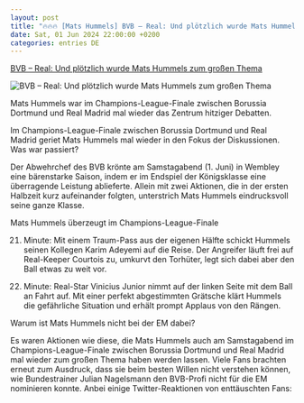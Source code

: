 ```yaml
---
layout: post
title: "🔥🔥🔥 [Mats Hummels] BVB – Real: Und plötzlich wurde Mats Hummels zum großen Thema"
date: Sat, 01 Jun 2024 22:00:00 +0200
categories: entries DE
---
```

[BVB – Real: Und plötzlich wurde Mats Hummels zum großen Thema](https://www.derwesten.de/sport/fussball/bvb/mats-hummels-real-madrid-champions-league-id300985219.html)

![BVB – Real: Und plötzlich wurde Mats Hummels zum großen Thema](https://www.derwesten.de/wp-content/uploads/sites/8/2024/06/imago1045846068h-e1717279759524.jpg)

Mats Hummels war im Champions-League-Finale zwischen Borussia Dortmund und Real Madrid mal wieder das Zentrum hitziger Debatten.

Im Champions-League-Finale zwischen Borussia Dortmund und Real Madrid geriet Mats Hummels mal wieder in den Fokus der Diskussionen. Was war passiert?

Der Abwehrchef des BVB krönte am Samstagabend (1. Juni) in Wembley eine bärenstarke Saison, indem er im Endspiel der Königsklasse eine überragende Leistung ablieferte. Allein mit zwei Aktionen, die in der ersten Halbzeit kurz aufeinander folgten, unterstrich Mats Hummels eindrucksvoll seine ganze Klasse.

Mats Hummels überzeugt im Champions-League-Finale

21. Minute: Mit einem Traum-Pass aus der eigenen Hälfte schickt Hummels seinen Kollegen Karim Adeyemi auf die Reise. Der Angreifer läuft frei auf Real-Keeper Courtois zu, umkurvt den Torhüter, legt sich dabei aber den Ball etwas zu weit vor.

25. Minute: Real-Star Vinicius Junior nimmt auf der linken Seite mit dem Ball an Fahrt auf. Mit einer perfekt abgestimmten Grätsche klärt Hummels die gefährliche Situation und erhält prompt Applaus von den Rängen.

Warum ist Mats Hummels nicht bei der EM dabei?

Es waren Aktionen wie diese, die Mats Hummels auch am Samstagabend im Champions-League-Finale zwischen Borussia Dortmund und Real Madrid mal wieder zum großen Thema haben werden lassen. Viele Fans brachten erneut zum Ausdruck, dass sie beim besten Willen nicht verstehen können, wie Bundestrainer Julian Nagelsmann den BVB-Profi nicht für die EM nominieren konnte. Anbei einige Twitter-Reaktionen von enttäuschten Fans:

